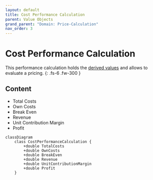 ```yaml
---
layout: default
title: Cost Performance Calculation
parent: Value Objects
grand_parent: "Domain: Price-Calculation"
nav_order: 3
---
```


# Cost Performance Calculation

This performance calculation holds the [derived values](../derived-values.md) and allows to evaluate a pricing.
{: .fs-6 .fw-300 }

## Content

* Total Costs
* Own Costs
* Break Even
* Revenue
* Unit Contribution Margin
* Profit

```mermaid
classDiagram
    class CostPerformanceCalculation {
        +double TotalCosts
        +double OwnCosts
        +double BreakEven
        +double Revenue
        +double UnitContributionMargin
        +double Profit
    }
```